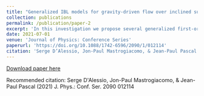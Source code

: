 ```yaml
---
title: "Generalized IBL models for gravity-driven flow over inclined surfaces"
collection: publications
permalink: /publication/paper-2
excerpt: 'In this investigation we propose several generalized first-order integral-boundary-layer (IBL) models to simulate the two-dimensional gravity-driven flow of a thin fluid layer down an incline. Various cases are considered and include: isothermal and non-isothermal flows, flat and wavy bottoms, porous and non-porous surfaces, constant and variable fluid properties, and Newtonian and non-Newtonian fluids. A numerical solution procedure is also proposed to solve the various model equations. Presented here are some results from our numerical experiments. To validate the generalized IBL models comparisons were made with existing results and the agreement was found to be reasonable.'
date: 2021-07-01
venue: 'Journal of Physics: Conference Series'
paperurl: 'https://doi.org/10.1088/1742-6596/2090/1/012114'
citation: 'Serge D’Alessio, Jon-Paul Mastrogiacomo, & Jean-Paul Pascal (2021). J. Phys.: Conf. Ser. 2090 012114'
---
```


[Download paper here](https://doi.org/10.1088/1742-6596/2090/1/012114)

Recommended citation: Serge D'Alessio, Jon-Paul Mastrogiacomo, & Jean-Paul Pascal (2021) J. Phys.: Conf. Ser. 2090 012114
